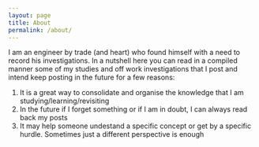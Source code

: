 ```yaml
---
layout: page
title: About
permalink: /about/
---
```


<p>I am an engineer by trade (and heart) who found himself with a need to record his investigations.
In a nutshell here you can read in a compiled manner some of my studies and off work investigations that I post and intend keep posting in the future for a few reasons:</p>
 <ol>
  <li>It is a great way to consolidate and organise the knowledge that I am studying/learning/revisiting</li>
  <li>In the future if I forget something or if I am in doubt, I can always read back my posts</li>
  <li>It may help someone undestand a specific concept or get by a specific hurdle. Sometimes just a different perspective is enough</li>
</ol> 
  
  
  
